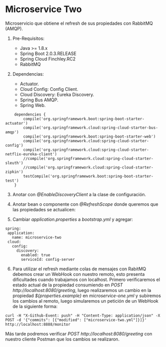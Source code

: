 # Microservice Two

Microservicio que obtiene el refresh de sus propiedades con RabbitMQ (AMQP).

1. Pre-Requisitos:
	* Java >= 1.8.x
	* Spring Boot 2.0.3.RELEASE
	* Spring Cloud Finchley.RC2
	* RabbitMQ

2. Dependencias:
	* Actuator.
	* Cloud Config: Config Client.
	* Cloud Discovery: Eureka Discovery. 
	* Spring Bus AMQP.
	* Spring Web.

```
	dependencies {
		compile('org.springframework.boot:spring-boot-starter-actuator')
		compile('org.springframework.cloud:spring-cloud-starter-bus-amqp')
		compile('org.springframework.boot:spring-boot-starter-web')
		compile('org.springframework.cloud:spring-cloud-starter-config')
		compile('org.springframework.cloud:spring-cloud-starter-netflix-eureka-client')
		//compile('org.springframework.cloud:spring-cloud-starter-sleuth')
		//compile('org.springframework.cloud:spring-cloud-starter-zipkin')
		testCompile('org.springframework.boot:spring-boot-starter-test')
	}
```

3. Anotar con *@EnableDiscoveryClient* a la clase de configuración.

4. Anotar bean o componente con *@RefreshScope* donde queremos que las propiedades se actualicen:
 
5.  Cambiar *application.properties* a *bootstrap.yml* y agregar:
 
 ```[yaml]
spring:  
  application:
    name: microservice-two
  cloud:
    config:
      discovery:
        enabled: true
        serviceId: config-server
 ```
 
 6. Para utilizar el refresh mediante colas de mensajes con RabitMQ debemos crear un WebHook con nuestro remoto, esto presenta dificultades cuando trabajamos con localhost. 
Primero verificaremos el estado actual de la propiedad consumiendo en *POST http://localhost:8080/greeting*, luego realizaremos un cambio en la propiedad *${properties.example}* en *microservice-one.yml* y subiremos los cambios al remoto, luego simularemos un petición de un WebHook de la siguiente forma:
 
 ```
 curl -H "X-Github-Event: push" -H "Content-Type: application/json" -X POST -d '{"commits": [{"modified": ["microservice-two.yml"]}]}' http://localhost:8888/monitor
 ```
Más tarde podremos verificar *POST http://localhost:8080/greeting* con nuestro cliente Postman que los cambios se realizaron.